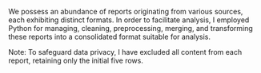 We possess an abundance of reports originating from various sources, each exhibiting distinct formats. In order to facilitate analysis, I employed Python for managing, cleaning, preprocessing, merging, and transforming these reports into a consolidated format suitable for analysis.

Note: To safeguard data privacy, I have excluded all content from each report, retaining only the initial five rows.
